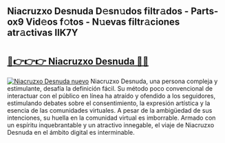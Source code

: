 ## Niacruzxo Desnuda D𝚎sn𝚞dos filtr𝚊dos - Parts-ox9 Vid𝚎os f𝚘tos - N𝚞evas filtr𝚊ciones atr𝚊ctivas IlK7Y

# <h2><a href="http://mbczyu.tromn.icu/?c=Niacruzxo+Desnuda">🔗👉👉👉 Niacruzxo Desnuda 🔗🔗</a></h2>

[![Niacruzxo Desnuda nuevo](https://i.imgur.com/pEAQMta.gif)](http://mbczyu.tromn.icu/?c=Niacruzxo+Desnuda)
Niacruzxo Desnuda, una persona compleja y estimulante, desafía la definición fácil. Su método poco convencional de interactuar con el público en línea ha atraído y ofendido a los seguidores, estimulando debates sobre el consentimiento, la expresión artística y la esencia de las comunidades virtuales. A pesar de la ambigüedad de sus intenciones, su huella en la comunidad virtual es imborrable. Armado con un espíritu inquebrantable y un atractivo innegable, el viaje de Niacruzxo Desnuda en el ámbito digital es interminable.
